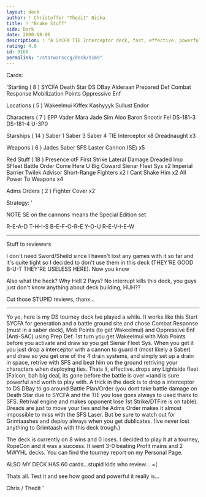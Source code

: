 ```yaml
---
layout: deck
author: ! Christoffer "Thedit" Niska
title: ! "Brake Stuff"
side: Dark
date: 2000-08-06
description: ! "A SYCFA TIE Interceptor deck, fast, effective, powerful and a real opponent."
rating: 4.0
id: 9169
permalink: "/starwarsccg/deck/9169"
---
```

Cards: 

'Starting  ( 8 )
SYCFA
Death Star
DS  DBay
Alderaan
Prepared Def
Combat Response
Mobilization Points
Oppressive Enf

Locations  ( 5 )
Wakeelmui
Kiffex
Kashyyyk
Sullust
Endor

Characters  ( 7 )
EPP Vader
Mara Jade
Sim Aloo
Baron Snootir Fel
DS-181-3
DS-181-4
U-3P0

Starships  ( 14 )
Saber 1
Saber 3
Saber 4
TIE Interceptor x8
Dreadnaught x3

Weapons  ( 6 )
Jades Saber
SFS Laster Cannon (SE) x5

Red Stuff  ( 18 )
Presence otF
First Strike
Lateral Damage
Dreaded Imp SFleet
Battle Order
Come Here U Big Coward
Sienar Fleet Sys x2
Imperial Barrier
Twilek Advisor
Short-Range Fighters x2
I Cant Shake Him x2
All Power To Weapons x4

Adms Orders  ( 2 )
Fighter Cover x2'

Strategy: '

NOTE SE on the cannons means the Special Edition set

R-E-A-D T-H-I-S B-E-F-O-R-E Y-O-U R-E-V-I-E-W 

---

Stuff to reviewers

I don't need Sword/Sheild since I haven't lost any games with it so far and it's quite tight so I decided to don't use them in this deck (THEY'RE GOOD B-U-T THEY'RE USELESS HERE). Now you know

Also what the heck? Why Hell 2 Pays? No interrupt kills this deck, you guys just don't know anything about deck building, HUH??

Cut those STUPID reviews, thanx...

---

Yo yo, here is my DS tourney deck Ive played a while. It works like this  Start SYCFA for generation and a battle ground site and chose Combat Response (must in a saber deck), Mob Points (to get Wakeelmui) and Oppressive Enf (Anti-SAC) using Prep Def.
1st turn you get Wakeelmui with Mob Points before you activate and draw so you get Sienar Fleet Sys. When you get it you just drop a interceptor with a cannon to guard it (most likely a Saber) and draw so you get one of the 4 drain systems, and simply set up a drain in space, retrive with SFS and beat him on the ground retriving your characters when deploying ties. Thats it, effective..drops any Lightside fleet (Falcon, bah big deal, its gone before the battle is over =)and is sure powerful and worth to play with.
A trick in the deck is to drop a interceptor to DS DBay to go around Battle Plan/Order (you dont take battle damage on Death Star due to SYCFA and the TIE you lose goes always to used thanx to SFS. Retrival engine and makes opponent lose 1st Strike/DTFire is on table).
Dreads are just to move your ties and he Adms Order makes it almost impossible to miss with the SFS Laser. But be sure to watch out for Grimtaashes and deploy always when you get dublicates. (Ive never lost anything to Grimtaash with this deck trough.)

The deck is currently on 8 wins and 0 loses. I decided to play it at a tourney, RopeCon and it was a success. It went 3-0 beating Profit mains and 2 MWYHL decks. You can find the tourney report on my Personal Page.

ALSO MY DECK HAS 60 cards...stupid kids who review... =(

Thats all. Test it and see how good and powerful it really is...

Chris / Thedit	  '
